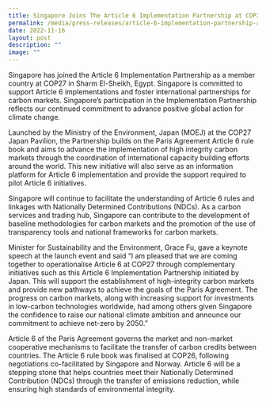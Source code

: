```yaml
---
title: Singapore Joins The Article 6 Implementation Partnership at COP27
permalink: /media/press-releases/article-6-implementation-partnership-at-cop27/
date: 2022-11-16
layout: post
description: ""
image: ""
---
```

Singapore has joined the Article 6 Implementation Partnership as a member country at COP27 in Sharm El-Sheikh, Egypt. Singapore is committed to support Article 6 implementations and foster international partnerships for carbon markets. Singapore’s participation in the Implementation Partnership reflects our continued commitment to advance positive global action for climate change. 

Launched by the Ministry of the Environment, Japan (MOEJ) at the COP27 Japan Pavilion, the Partnership builds on the Paris Agreement Article 6 rule book and aims to advance the implementation of high integrity carbon markets through the coordination of international capacity building efforts around the world. This new initiative will also serve as an information platform for Article 6 implementation and provide the support required to pilot Article 6 initiatives.

Singapore will continue to facilitate the understanding of Article 6 rules and linkages with Nationally Determined Contributions (NDCs). As a carbon services and trading hub, Singapore can contribute to the development of baseline methodologies for carbon markets and the promotion of the use of transparency tools and national frameworks for carbon markets.

Minister for Sustainability and the Environment, Grace Fu, gave a keynote speech at the launch event and said “I am pleased that we are coming together to operationalise Article 6 at COP27 through complementary initiatives such as this Article 6 Implementation Partnership initiated by Japan. This will support the establishment of high-integrity carbon markets and provide new pathways to achieve the goals of the Paris Agreement. The progress on carbon markets, along with increasing support for investments in low-carbon technologies worldwide, had among others given Singapore the confidence to raise our national climate ambition and announce our commitment to achieve net-zero by 2050.”

Article 6 of the Paris Agreement governs the market and non-market cooperative mechanisms to facilitate the transfer of carbon credits between countries. The Article 6 rule book was finalised at COP26, following negotiations co-facilitated by Singapore and Norway. Article 6 will be a stepping stone that helps countries meet their Nationally Determined Contribution (NDCs) through the transfer of emissions reduction, while ensuring high standards of environmental integrity.